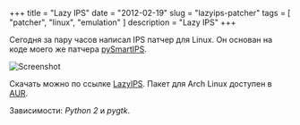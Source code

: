 +++
title = "Lazy IPS"
date = "2012-02-19"
slug = "lazyips-patcher"
tags = [ "patcher", "linux", "emulation" ]
description = "Lazy IPS"
+++

Сегодня за пару часов написал IPS патчер для Linux. Он основан на коде моего же патчера [pySmartIPS](http://pysmart.emu-mobi.com/).

![Screenshot](http://savepic.su/2568192.png)

Скачать можно по ссылке [LazyIPS](http://goo.gl/0kcmr). Пакет для Arch Linux доступен в [AUR](https://aur.archlinux.org/packages.php?ID=56857).

Зависимости: *Python 2* и *pygtk*.

